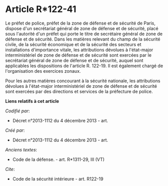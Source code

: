 # Article R*122-41

Le préfet de police, préfet de la zone de défense et de sécurité de Paris, dispose d'un secrétariat général de zone de
défense et de sécurité, placé sous l'autorité d'un préfet qui porte le titre de secrétaire général de zone de défense et de
sécurité. Dans les matières relevant du champ de la sécurité civile, de la sécurité économique et de la sécurité des secteurs
et installations d'importance vitale, les attributions dévolues à l'état-major interministériel de zone de défense et de
sécurité sont exercées par le secrétariat général de zone de défense et de sécurité, auquel sont applicables les dispositions
de l'article R. 122-19. Il est également chargé de l'organisation des exercices zonaux. 

Pour les autres matières concourant à la sécurité nationale, les attributions dévolues à l'état-major interministériel de
zone de défense et de sécurité sont exercées par des directions et services de la préfecture de police.

**Liens relatifs à cet article**

_Codifié par_:

  - Décret n°2013-1112 du 4 décembre 2013 - art.

_Créé par_:

  - Décret n°2013-1112 du 4 décembre 2013 - art.

_Anciens textes_:

  - Code de la défense. - art. R*1311-29, III (VT)

_Cite_:

  - Code de la sécurité intérieure - art. R122-19
